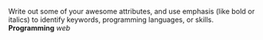 Write out some of your awesome attributes, and use emphasis (like bold or italics) to identify keywords, programming languages, or skills. 
**Programming**
_web_
